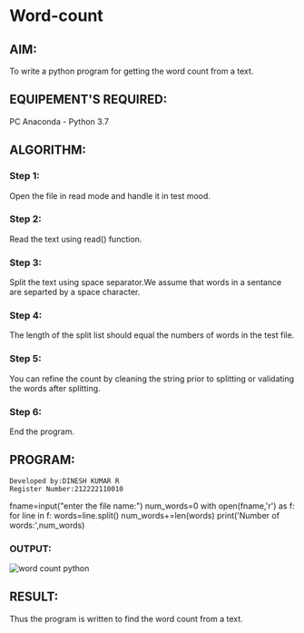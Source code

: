 # Word-count

## AIM:

To write a python program for getting the word count from a text.

## EQUIPEMENT'S REQUIRED: 

PC
Anaconda - Python 3.7

## ALGORITHM: 

### Step 1:

Open the file in read mode and handle it in test mood.

### Step 2: 

 Read the text using read() function.

### Step 3: 

Split the text using space separator.We assume that words in a sentance are separted by a space character.

### Step 4:  

The length of the split list should equal the numbers of words in the test file.

### Step 5: 

You can refine the count by cleaning the string prior to splitting or validating the words after splitting.

### Step 6: 

End the program.

## PROGRAM:

```program to count the words in a file
Developed by:DINESH KUMAR R
Register Number:212222110010
```
fname=input("enter the file name:")
num_words=0
with open(fname,'r') as f:
  for line in f:
    words=line.split()
    num_words+=len(words)
print('Number of words:',num_words) 

### OUTPUT:

![word count python](https://github.com/DINESH18032004/Word-count/assets/119477784/1b6ae093-0b60-4938-9286-cc822157e48e)

## RESULT:

Thus the program is written to find the word count from a text.
